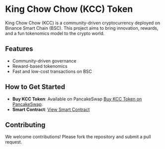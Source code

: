 # King Chow Chow (KCC) Token

King Chow Chow (KCC) is a community-driven cryptocurrency deployed on Binance Smart Chain (BSC). This project aims to bring innovation, rewards, and a fun tokenomics model to the crypto world.

## Features
- Community-driven governance
- Reward-based tokenomics
- Fast and low-cost transactions on BSC

## How to Get Started
- **Buy KCC Token**: Available on PancakeSwap [Buy KCC Token on PancakeSwap](https://pancakeswap.finance/swap?outputCurrency=0xcB86100fE6D1F70B1026d1c03ad1eB99fCBc5ed8).
- **Smart Contract**: [View Smart Contract](https://bscscan.com/address/0xcB86100fE6D1F70B1026d1c03ad1eB99fCBc5ed8)

## Contributing
We welcome contributions! Please fork the repository and submit a pull request.
